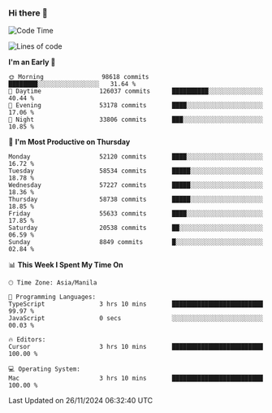 ### Hi there 👋

<!--START_SECTION:waka-->
![Code Time](http://img.shields.io/badge/Code%20Time-5%2C707%20hrs%205%20mins-blue)

![Lines of code](https://img.shields.io/badge/From%20Hello%20World%20I%27ve%20Written-118.4%20million%20lines%20of%20code-blue)

**I'm an Early 🐤** 

```text
🌞 Morning                98618 commits       ████████░░░░░░░░░░░░░░░░░   31.64 % 
🌆 Daytime                126037 commits      ██████████░░░░░░░░░░░░░░░   40.44 % 
🌃 Evening                53178 commits       ████░░░░░░░░░░░░░░░░░░░░░   17.06 % 
🌙 Night                  33806 commits       ███░░░░░░░░░░░░░░░░░░░░░░   10.85 % 
```
📅 **I'm Most Productive on Thursday** 

```text
Monday                   52120 commits       ████░░░░░░░░░░░░░░░░░░░░░   16.72 % 
Tuesday                  58534 commits       █████░░░░░░░░░░░░░░░░░░░░   18.78 % 
Wednesday                57227 commits       █████░░░░░░░░░░░░░░░░░░░░   18.36 % 
Thursday                 58738 commits       █████░░░░░░░░░░░░░░░░░░░░   18.85 % 
Friday                   55633 commits       ████░░░░░░░░░░░░░░░░░░░░░   17.85 % 
Saturday                 20538 commits       ██░░░░░░░░░░░░░░░░░░░░░░░   06.59 % 
Sunday                   8849 commits        █░░░░░░░░░░░░░░░░░░░░░░░░   02.84 % 
```


📊 **This Week I Spent My Time On** 

```text
🕑︎ Time Zone: Asia/Manila

💬 Programming Languages: 
TypeScript               3 hrs 10 mins       █████████████████████████   99.97 % 
JavaScript               0 secs              ░░░░░░░░░░░░░░░░░░░░░░░░░   00.03 % 

🔥 Editors: 
Cursor                   3 hrs 10 mins       █████████████████████████   100.00 % 

💻 Operating System: 
Mac                      3 hrs 10 mins       █████████████████████████   100.00 % 
```


 Last Updated on 26/11/2024 06:32:40 UTC
<!--END_SECTION:waka-->


<!--
**rad182/rad182** is a ✨ _special_ ✨ repository because its `README.md` (this file) appears on your GitHub profile.

Here are some ideas to get you started:

- 🔭 I’m currently working on ...
- 🌱 I’m currently learning ...
- 👯 I’m looking to collaborate on ...
- 🤔 I’m looking for help with ...
- 💬 Ask me about ...
- 📫 How to reach me: ...
- 😄 Pronouns: ...
- ⚡ Fun fact: ...
-->
